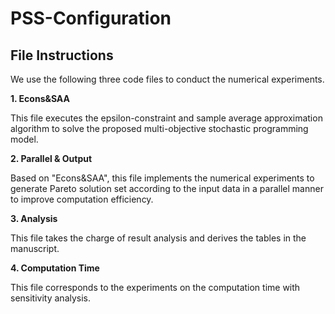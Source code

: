 # PSS-Configuration
## File Instructions
We use the following three code files to conduct the numerical experiments.


**1. Econs&SAA**


This file executes the epsilon-constraint and sample average approximation algorithm to solve the proposed multi-objective stochastic programming model.


**2. Parallel & Output**


Based on "Econs&SAA", this file implements the numerical experiments to generate Pareto solution set according to the input data in a parallel manner to improve computation efficiency.


**3. Analysis**


This file takes the charge of result analysis and derives the tables in the manuscript.


**4. Computation Time**


This file corresponds to the experiments on the computation time with sensitivity analysis.
